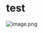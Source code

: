 <html lang="en">
<head>
    <meta charset="UTF-8">
    <meta name="viewport" content="width=device-width, initial-scale=1.0">
    <title>Webová stránka</title>
</head>
<body>
    <h1>test</h1>
    <img src="https://tse2.mm.bing.net/th/id/OIP.Kev1wv5JVtC0AZ7bLJvbKgHaEK?r=0&rs=1&pid=ImgDetMain&o=7&rm=3" alt="image.png" height="device-width" width="device-width">
</body>
</html>
